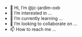 - 👋 Hi, I’m @jc-jardim-oxb
- 👀 I’m interested in ...
- 🌱 I’m currently learning ...
- 💞️ I’m looking to collaborate on ...
- 📫 How to reach me ...

<!---
jc-jardim-oxb/jc-jardim-oxb is a ✨ special ✨ repository because its `README.md` (this file) appears on your GitHub profile.
You can click the Preview link to take a look at your changes.
--->
